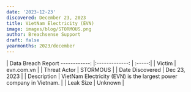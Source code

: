```yaml
---
date: '2023-12-23'
discovered: December 23, 2023
title: VietNam Electricity (EVN)
image: images/blog/STORMOUS.png
author: Breachsense Support
draft: false
yearmonths: 2023/december
---
```



| Data Breach Report
------------:     |:-------------:    | :-----:|
| Victim      | evn.com.vn      | 
| Threat Actor      | STORMOUS      | 
| Date Discovered      | Dec 23, 2023      | 
| Description      | VietNam Electricity (EVN) is the largest power company in Vietnam.      | 
| Leak Size      | Unknown      | 

